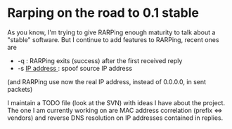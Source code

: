 # Rarping on the road to 0.1 stable #

As you know, I'm trying to give RARPing enough maturity to talk about a "stable" software.
But I continue to add features to RARPing, recent ones are

  * -q : RARPing exits (success) after the first received reply
  * -s [IP address ](.md) : spoof source IP address

(and RARPing use now the real IP address, instead of 0.0.0.0, in sent packets)

I maintain a TODO file (look at the SVN) with ideas I have about the project. The one I am currently working on are MAC address correlation (prefix <=> vendors) and reverse DNS resolution on IP addresses contained in replies.